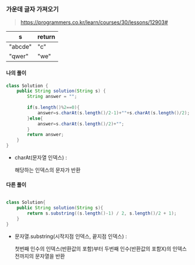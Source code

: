 ### 가운데 글자 가져오기



> https://programmers.co.kr/learn/courses/30/lessons/12903#



| s       | return |
| ------- | ------ |
| "abcde" | "c"    |
| "qwer"  | "we"   |



#### 나의 풀이

```java
class Solution {
    public String solution(String s) {
        String answer = "";
        
        if(s.length()%2==0){
            answer=s.charAt(s.length()/2-1)+""+s.charAt(s.length()/2);
        }else{
            answer=s.charAt(s.length()/2)+"";
        }
        return answer;
    }
}
```

* charAt(문자열 인덱스) : 

  해당하는 인덱스의 문자가 반환



#### 다른 풀이

```java

class Solution{
    public String solution(String s){
        return s.substring((s.length()-1) / 2, s.length()/2 + 1);    
    }
}
```

* 문자열.substring(시작지점 인덱스, 끝지점 인덱스) : 

  첫번째 인수의 인덱스(반환값의 포함)부터 두번째 인수(반환값의 포함X)의 인덱스 전까지의 문자열을 반환